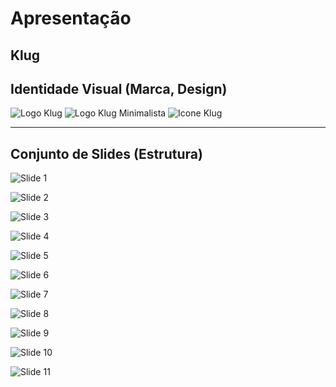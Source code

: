 # Apresentação

## Klug

## Identidade Visual (Marca, Design)

![Logo Klug](./images/klug-logo.jpg)
![Logo Klug Minimalista](./images/klug-logo-k.jpg)
![Icone Klug](./images/klug-icone.jpg)

* * *

## Conjunto de Slides (Estrutura)

![Slide 1](./images/Apresentacao-Slides%20(1).jpg)

![Slide 2](./images/Apresentacao-Slides%20(2).jpg)

![Slide 3](./images/Apresentacao-Slides%20(3).jpg)

![Slide 4](./images/Apresentacao-Slides%20(4).jpg)

![Slide 5](./images/Apresentacao-Slides%20(5).jpg)

![Slide 6](./images/Apresentacao-Slides%20(6).jpg)

![Slide 7](./images/Apresentacao-Slides%20(7).jpg)

![Slide 8](./images/Apresentacao-Slides%20(8).jpg)

![Slide 9](./images/Apresentacao-Slides%20(9).jpg)

![Slide 10](./images/Apresentacao-Slides%20(10).jpg)

![Slide 11](./images/Apresentacao-Slides%20(11).jpg)

